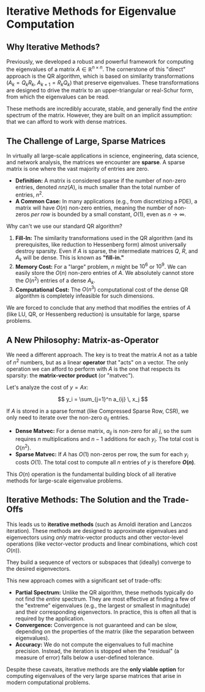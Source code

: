 # Iterative Methods for Eigenvalue Computation

## Why Iterative Methods?

Previously, we developed a robust and powerful framework for computing the eigenvalues of a matrix $A \in \mathbb{R}^{n \times n}$. The cornerstone of this "direct" approach is the QR algorithm, which is based on similarity transformations ($A_k = Q_k R_k$, $A_{k+1} = R_k Q_k$) that preserve eigenvalues. These transformations are designed to drive the matrix to an upper-triangular or real-Schur form, from which the eigenvalues can be read.

These methods are incredibly accurate, stable, and generally find the *entire* spectrum of the matrix. However, they are built on an implicit assumption: that we can afford to work with dense matrices.

## The Challenge of Large, Sparse Matrices

In virtually all large-scale applications in science, engineering, data science, and network analysis, the matrices we encounter are **sparse**. A sparse matrix is one where the vast majority of entries are zero.

* **Definition:** A matrix is considered sparse if the number of non-zero entries, denoted $nnz(A)$, is much smaller than the total number of entries, $n^2$.
* **A Common Case:** In many applications (e.g., from discretizing a PDE), a matrix will have $O(n)$ non-zero entries, meaning the number of non-zeros *per row* is bounded by a small constant, $O(1)$, even as $n \to \infty$.

Why can't we use our standard QR algorithm?

1.  **Fill-In:** The similarity transformations used in the QR algorithm (and its prerequisites, like reduction to Hessenberg form) almost universally destroy sparsity. Even if $A$ is sparse, the intermediate matrices $Q$, $R$, and $A_k$ will be dense. This is known as **"fill-in."**
2.  **Memory Cost:** For a "large" problem, $n$ might be $10^6$ or $10^9$. We can easily store the $O(n)$ non-zero entries of $A$. We absolutely cannot store the $O(n^2)$ entries of a dense $A_k$.
3.  **Computational Cost:** The $O(n^3)$ computational cost of the dense QR algorithm is completely infeasible for such dimensions.

We are forced to conclude that any method that modifies the entries of $A$ (like LU, QR, or Hessenberg reduction) is unsuitable for large, sparse problems.

## A New Philosophy: Matrix-as-Operator

We need a different approach. The key is to treat the matrix $A$ not as a table of $n^2$ numbers, but as a linear **operator** that "acts" on a vector. The only operation we can afford to perform with $A$ is the one that respects its sparsity: the **matrix-vector product** (or "matvec").

Let's analyze the cost of $y = Ax$:

$$
y_i = \sum_{j=1}^n a_{ij} \, x_j
$$

If $A$ is stored in a sparse format (like Compressed Sparse Row, CSR), we only need to iterate over the non-zero $a_{ij}$ entries.

* **Dense Matvec:** For a dense matrix, $a_{ij}$ is non-zero for all $j$, so the sum requires $n$ multiplications and $n-1$ additions for each $y_i$. The total cost is $O(n^2)$.
* **Sparse Matvec:** If $A$ has $O(1)$ non-zeros per row, the sum for each $y_i$ costs $O(1)$. The total cost to compute all $n$ entries of $y$ is therefore **$O(n)$**.

This $O(n)$ operation is the fundamental building block of all iterative methods for large-scale eigenvalue problems.

## Iterative Methods: The Solution and the Trade-Offs

This leads us to **iterative methods** (such as Arnoldi iteration and Lanczos iteration). These methods are designed to approximate eigenvalues and eigenvectors using *only* matrix-vector products and other vector-level operations (like vector-vector products and linear combinations, which cost $O(n)$).

They build a sequence of vectors or subspaces that (ideally) converge to the desired eigenvectors.

This new approach comes with a significant set of trade-offs:

* **Partial Spectrum:** Unlike the QR algorithm, these methods typically do not find the *entire* spectrum. They are most effective at finding a few of the "extreme" eigenvalues (e.g., the largest or smallest in magnitude) and their corresponding eigenvectors. In practice, this is often all that is required by the application.
* **Convergence:** Convergence is not guaranteed and can be slow, depending on the properties of the matrix (like the separation between eigenvalues).
* **Accuracy:** We do not compute the eigenvalues to full machine precision. Instead, the iteration is stopped when the "residual" (a measure of error) falls below a user-defined tolerance.

Despite these caveats, iterative methods are the **only viable option** for computing eigenvalues of the very large sparse matrices that arise in modern computational problems.